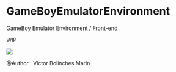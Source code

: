 # GameBoyEmulatorEnvironment
GameBoy Emulator Environment / Front-end


WIP

![](https://github.com/vicboma1/GameBoyEmulatorEnvironment/blob/master/src/main/resources/GBEE_v.0.0.1.gif)


@Author : Victor Bolinches Marin
